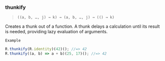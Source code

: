 ### thunkify

> `((a, b, …, j) → k) → (a, b, …, j) → (() → k)`

Creates a thunk out of a function. A thunk delays a calculation until its result is needed, providing lazy evaluation of arguments.

`Example`

```js
R.thunkify(R.identity)(42)(); //=> 42
R.thunkify((a, b) => a + b)(25, 17)(); //=> 42
```
